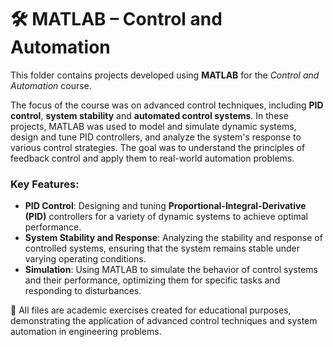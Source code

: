 # 🛠️ MATLAB – Control and Automation

This folder contains projects developed using **MATLAB** for the *Control and Automation* course.

The focus of the course was on advanced control techniques, including **PID control**, **system stability** and **automated control systems**. In these projects, MATLAB was used to model and simulate dynamic systems, design and tune PID controllers, and analyze the system's response to various control strategies. The goal was to understand the principles of feedback control and apply them to real-world automation problems.

### Key Features:
- **PID Control**: Designing and tuning **Proportional-Integral-Derivative (PID)** controllers for a variety of dynamic systems to achieve optimal performance.
- **System Stability and Response**: Analyzing the stability and response of controlled systems, ensuring that the system remains stable under varying operating conditions.
- **Simulation**: Using MATLAB to simulate the behavior of control systems and their performance, optimizing them for specific tasks and responding to disturbances.

📂 All files are academic exercises created for educational purposes, demonstrating the application of advanced control techniques and system automation in engineering problems.
